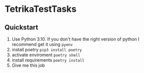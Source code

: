 # TetrikaTestTasks

## Quickstart
1. Use Python 3.10. If you don't have the right version of python I recommend get it using ```pyenv```
2. install poetry ```pip3 install poetry```
3. activate enviroment ```poetry shell```
4. install requirements ```poetry install```
5. Give me this job
